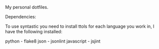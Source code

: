 My personal dotfiles.

Dependencies:

To use syntastic you need to install ttols for each language you work in, I have the following installed:

python - flake8
json - jsonlint
javascript - jsjint
